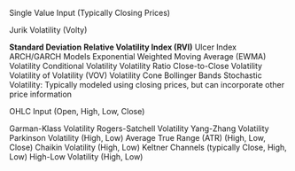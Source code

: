 Single Value Input (Typically Closing Prices)

Jurik Volatility (Volty)

**Standard Deviation**
**Relative Volatility Index (RVI)**
Ulcer Index
ARCH/GARCH Models
Exponential Weighted Moving Average (EWMA) Volatility
Conditional Volatility
Volatility Ratio
Close-to-Close Volatility
Volatility of Volatility (VOV)
Volatility Cone
Bollinger Bands
Stochastic Volatility: Typically modeled using closing prices, but can incorporate other price information

OHLC Input (Open, High, Low, Close)

Garman-Klass Volatility
Rogers-Satchell Volatility
Yang-Zhang Volatility
Parkinson Volatility (High, Low)
Average True Range (ATR) (High, Low, Close)
Chaikin Volatility (High, Low)
Keltner Channels (typically Close, High, Low)
High-Low Volatility (High, Low)

